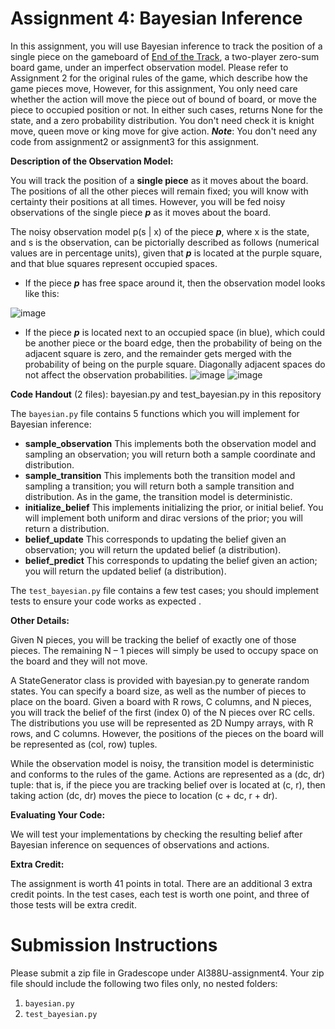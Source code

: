 # **Assignment 4: Bayesian Inference**

In this assignment, you will use Bayesian inference to track the position of a single piece on the gameboard of [End of the Track](https://www.gaya-game.com/products/the-end-of-the-track), a two-player zero-sum board game, under an imperfect observation model. Please refer to Assignment 2 for the original rules of the game, which describe how the game pieces move, However, for this assignment, You only need care whether the action will move the piece out of bound of board, or move the piece to occupied position or not. In either such cases, returns None for the state, and a zero probability distribution. You don't need check it is knight move, queen move or king move for give action. 
**_Note_**: You don't need any code from assignment2 or assignment3 for this assignment.

**Description of the Observation Model:**

You will track the position of a **single piece** as it moves about the board. The positions of all the other pieces will remain fixed; you will know with certainty their positions at all times. However, you will be fed noisy observations of the single piece **_p_** as it moves about the board.

The noisy observation model p(s | x) of the piece **_p_**, where x is the state, and s is the observation, can be pictorially described as follows (numerical values are in percentage units), given that **_p_** is located at the purple square, and that blue squares represent occupied spaces.

- If the piece **_p_** has free space around it, then the observation model looks like this:

![image](https://github.com/user-attachments/assets/eca78b6b-16ba-4a58-af0b-f6c2a129053f)


- If the piece **_p_** is located next to an occupied space (in blue), which could be another piece or the board edge, then the probability of being on the adjacent square is zero, and the remainder gets merged with the probability of being on the purple square. Diagonally adjacent spaces do not affect the observation probabilities.
![image](https://github.com/user-attachments/assets/7f13960e-b972-4a53-b764-45fb8625e01b)
![image](https://github.com/user-attachments/assets/27801a37-b686-4d51-a322-8f512de496ad)


**Code Handout** (2 files): bayesian.py and test_bayesian.py in this repository

The `bayesian.py` file contains 5 functions which you will implement for Bayesian inference:

- **sample_observation** This implements both the observation model and sampling an observation; you will return both a sample coordinate and distribution.
- **sample_transition** This implements both the transition model and sampling a transition; you will return both a sample transition and distribution. As in the game, the transition model is deterministic.
- **initialize_belief** This implements initializing the prior, or initial belief. You will implement both uniform and dirac versions of the prior; you will return a distribution.
- **belief_update** This corresponds to updating the belief given an observation; you will return the updated belief (a distribution).
- **belief_predict** This corresponds to updating the belief given an action; you will return the updated belief (a distribution).

The `test_bayesian.py` file contains a few test cases; you should implement tests to ensure your code works as expected .


**Other Details:**

Given N pieces, you will be tracking the belief of exactly one of those pieces. The remaining N – 1 pieces will simply be used to occupy space on the board and they will not move.

A StateGenerator class is provided with bayesian.py to generate random states. You can specify a board size, as well as the number of pieces to place on the board. Given a board with R rows, C columns, and N pieces, you will track the belief of the first (index 0) of the N pieces over RC cells. The distributions you use will be represented as 2D Numpy arrays, with R rows, and C columns. However, the positions of the pieces on the board will be represented as (col, row) tuples.

While the observation model is noisy, the transition model is deterministic and conforms to the rules of the game. Actions are represented as a (dc, dr) tuple: that is, if the piece you are tracking belief over is located at (c, r), then taking action (dc, dr) moves the piece to location (c + dc, r + dr).


**Evaluating Your Code:**

We will test your implementations by checking the resulting belief after Bayesian inference on sequences of observations and actions.


**Extra Credit:**

The assignment is worth 41 points in total. There are an additional 3 extra credit points. In the test cases, each test is worth one point, and three of those tests will be extra credit.


# Submission Instructions
Please submit a zip file in Gradescope under AI388U-assignment4. Your zip file should include the following two files only, no nested folders:
1. `bayesian.py`
2. `test_bayesian.py`
